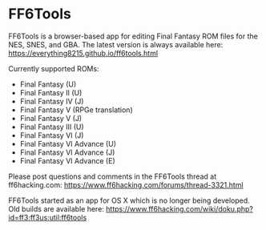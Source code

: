 # FF6Tools

FF6Tools is a browser-based app for editing Final Fantasy ROM files for the NES, SNES, and GBA. The latest version is always available here:
https://everything8215.github.io/ff6tools.html

Currently supported ROMs:

- Final Fantasy (U)
- Final Fantasy II (U)
- Final Fantasy IV (J)
- Final Fantasy V (RPGe translation)
- Final Fantasy V (J)
- Final Fantasy III (U)
- Final Fantasy VI (J)
- Final Fantasy VI Advance (U)
- Final Fantasy VI Advance (J)
- Final Fantasy VI Advance (E)

Please post questions and comments in the FF6Tools thread at ff6hacking.com:
https://www.ff6hacking.com/forums/thread-3321.html

FF6Tools started as an app for OS X which is no longer being developed. Old builds are available here:
https://www.ff6hacking.com/wiki/doku.php?id=ff3:ff3us:util:ff6tools
